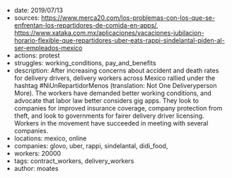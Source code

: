 - date: 2019/07/13
- sources: https://www.merca20.com/los-problemas-con-los-que-se-enfrentan-los-repartidores-de-comida-en-apps/, https://www.xataka.com.mx/aplicaciones/vacaciones-jubilacion-horario-flexible-que-repartidores-uber-eats-rappi-sindelantal-piden-al-ser-empleados-mexico
- actions: protest
- struggles: working_conditions, pay_and_benefits
- description: After increasing concerns about accident and death rates for delivery drivers, delivery workers across Mexico rallied under the hashtag #NiUnRepartidorMenos (translation: Not One Deliveryperson More). The workers have demanded better working conditions, and advocate that labor law better considers gig apps. They look to companies for improved insurance coverage, company protection from theft, and look to governments for fairer delivery driver licensing.  Workers in the movement have succeeded in meeting with several companies. 
- locations: mexico, online
- companies: glovo, uber, rappi, sindelantal, didi_food, 
- workers: 20000
- tags: contract_workers, delivery_workers
- author: moates
